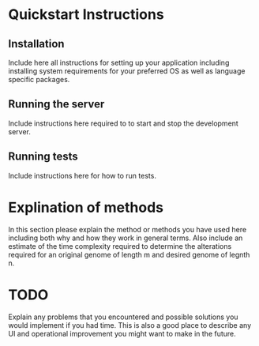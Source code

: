 # Quickstart Instructions

## Installation

Include here all instructions for setting up your application including installing system requirements for your preferred OS as well as language specific packages.

## Running the server

Include instructions here required to to start and stop the development server.

## Running tests

Include instructions here for how to run tests.

# Explination of methods

In this section please explain the method or methods you have used here including both why and how they work in general terms.  Also include an estimate of the time complexity required to determine the alterations required for an original genome of length m and desired genome of legnth n.

# TODO

Explain any problems that you encountered and possible solutions you would implement if you had time.  This is also a good place to describe any UI and operational improvement you might want to make in the future.
